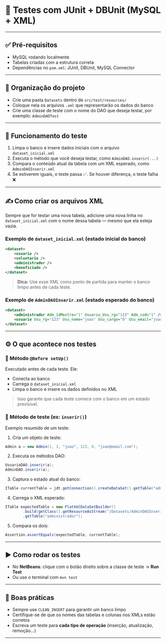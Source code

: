 
# 🧪 Testes com JUnit + DBUnit (MySQL + XML)

---

## ✅ Pré-requisitos

- MySQL rodando localmente
- Tabelas criadas com a estrutura correta
- Dependências no `pom.xml`: JUnit, DBUnit, MySQL Connector

---

## 📁 Organização do projeto

- Crie uma pasta `Datasets` dentro de `src/test/resources/`
- Coloque nela os arquivos `.xml` que representarão os dados do banco
- Crie uma classe de teste com o nome do DAO que deseja testar, por exemplo: `AdminDAOTest`

---

## 🔄 Funcionamento do teste

1. Limpa o banco e insere dados iniciais com o arquivo `dataset_inicial.xml`
2. Executa o método que você deseja testar, como `AdminDAO.inserir(...)`
3. Compara o conteúdo atual da tabela com um XML esperado, como `AdminDAOInserir.xml`
4. Se estiverem iguais, o teste passa ✅. Se houver diferença, o teste falha ❌

---

## ✍️ Como criar os arquivos XML

Sempre que for testar uma nova tabela, adicione uma nova linha no `dataset_inicial.xml` com o nome dessa tabela — mesmo que ela esteja vazia.

### Exemplo de `dataset_inicial.xml` (estado inicial do banco)

```xml
<dataset>
    <usuario />
    <voluntario />
    <administrador />
    <beneficiado />
</dataset>
```

> **Dica:** Use esse XML como ponto de partida para manter o banco limpo antes de cada teste.

### Exemplo de `AdminDAOInserir.xml` (estado esperado do banco)

```xml
<dataset>
    <administrador Adm_idMestre="1" Usuario_Usu_rg="123" Adm_cod="1" />
    <usuario Usu_rg="123" Usu_nome="joao" Usu_cargo="0" Usu_email="joao@email.com" />
</dataset>
```

---

## ⚙️ O que acontece nos testes

### 🔹 Método `@Before setUp()`

Executado antes de cada teste. Ele:

- Conecta ao banco
- Carrega o `dataset_inicial.xml`
- Limpa o banco e insere os dados definidos no XML

> Isso garante que cada teste comece com o banco em um estado previsível.

### 🔹 Método de teste (ex: `inserir()`)

Exemplo resumido de um teste:

1. Cria um objeto de teste:
```java
Admin a = new Admin(1, 1, "joao", 123, 0, "joao@email.com");
```

2. Executa os métodos DAO:
```java
UsuarioDAO.inserir(a);
AdminDAO.inserir(a);
```

3. Captura o estado atual do banco:
```java
ITable currentTable = jdt.getConnection().createDataSet().getTable("administrador");
```

4. Carrega o XML esperado:
```java
ITable expectedTable = new FlatXmlDataSetBuilder()
        .build(getClass().getResourceAsStream("/Datasets/AdminDAOInserir.xml"))
        .getTable("administrador");
```

5. Compara os dois:
```java
Assertion.assertEquals(expectedTable, currentTable);
```

---

## ▶️ Como rodar os testes

- No **NetBeans**: clique com o botão direito sobre a classe de teste → **Run Test**
- Ou use o terminal com `mvn test`

---

## 🧠 Boas práticas

- Sempre use `CLEAN_INSERT` para garantir um banco limpo
- Certifique-se de que os nomes das tabelas e colunas nos XMLs estão corretos
- Escreva um teste para **cada tipo de operação** (inserção, atualização, remoção...)

---
